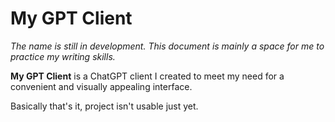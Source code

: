 # My GPT Client

_The name is still in development. This document is mainly a space for me to practice my writing skills._

**My GPT Client** is a ChatGPT client I created to meet my need for a convenient and visually appealing interface.

Basically that's it, project isn't usable just yet.